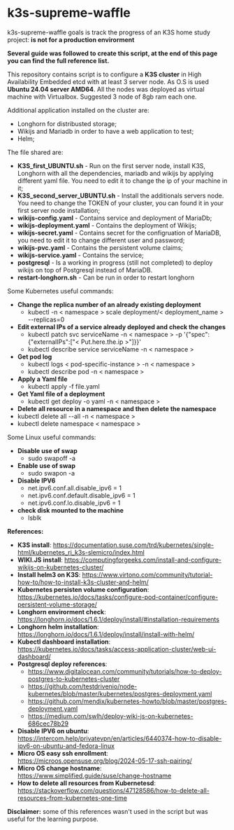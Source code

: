 # k3s-supreme-waffle
k3s-supreme-waffle goals is track the progress of an K3S home study project: **is not for a production envirorment**

**Several guide was followed to create this script, at the end of this page you can find the full reference list.**

This repository contains script is to configure a **K3S cluster** in High Availability Embedded etcd with at least 3 server node. As O.S is used **Ubuntu 24.04 server AMD64**. All the nodes was deployed as virtual machine with Virtualbox. Suggested 3 node of 8gb ram each one.

Additional application installed on the cluster are:
* Longhorn for distribusted storage;
* Wikijs and Mariadb in order to have a web application to test;
* Helm;

The file shared are:
* **K3S_first_UBUNTU.sh** - Run on the first server node, install K3S, Longhorn with all the dependencies, mariadb and wikijs by applying different yaml file. You need to edit it to change the ip of your machine in it;
* **K3S_second_server_UBUNTU.sh** - Install the additionals servers node. You need to change the TOKEN of your cluster, you can found it in your first server node installation;
* **wikijs-config.yaml** - Contains service and deployment of MariaDb;
* **wikijs-deployment.yaml** - Contains the deployment of Wikijs;
* **wikijs-secret.yaml** - Contains secret for the configruation of MariaDB, you need to edit it to change different user and password;
* **wikijs-pvc.yaml** - Contains the persistent volume claims;
* **wikijs-service.yaml** - Contains the service;
* **postgresql** - Is a working in progress (still not completed) to deploy wikijs on top of Postgresql instead of MariaDB.
* **restart-longhorn.sh** - Can be run in order to restart longhorn

Some Kubernetes useful commands:
* **Change the replica number of an already existing deployment**
  * kubectl -n < namespace > scale deployment/< deployment_name > --replicas=0
* **Edit external IPs of a service already deployed and check the changes**
  * kubectl patch svc serviceName -n < namespace > -p '{"spec":{"externalIPs":["< Put.here.the.ip >"]}}'
  * kubectl describe service serviceName -n < namespace >
* **Get pod log**
  * kubectl logs < pod-specific-instance > -n < namespace > 
  * kubectl describe pod  <pod-specific-instance> -n < namespace >
* **Apply a Yaml file**
  * kubectl apply -f file.yaml
* **Get Yaml file of a deployment**
  * kubectl get deploy <deploymentName> -o yaml -n < namespace >
*  **Delete all resource in a namespace and then delete the namespace**
  *  kubectl delete all --all -n < namespace >
  *  kubectl delete namespace < namespace >

Some Linux useful commands:
* **Disable use of swap**
  * sudo swapoff -a
* **Enable use of swap**
  * sudo swapon -a
* **Disable IPV6**
  * net.ipv6.conf.all.disable_ipv6 = 1
  * net.ipv6.conf.default.disable_ipv6 = 1
  * net.ipv6.conf.lo.disable_ipv6 = 1
* **check disk mounted to the machine**
  * lsblk

**References:**
* **K3S install**: https://documentation.suse.com/trd/kubernetes/single-html/kubernetes_ri_k3s-slemicro/index.html
* **WIKI.JS install**:  https://computingforgeeks.com/install-and-configure-wikijs-on-kubernetes-cluster/
* **Install helm3 on K3S**: https://www.virtono.com/community/tutorial-how-to/how-to-install-k3s-cluster-and-helm/
* **Kubernetes persisten volume configuration**: https://kubernetes.io/docs/tasks/configure-pod-container/configure-persistent-volume-storage/
* **Longhorn envirorment check**: https://longhorn.io/docs/1.6.1/deploy/install/#installation-requirements
* **Longhorn helm installation**: https://longhorn.io/docs/1.6.1/deploy/install/install-with-helm/
* **Kubectl dashboard installation**: https://kubernetes.io/docs/tasks/access-application-cluster/web-ui-dashboard/
* **Postgresql deploy references**:
  * https://www.digitalocean.com/community/tutorials/how-to-deploy-postgres-to-kubernetes-cluster
  * https://github.com/testdrivenio/node-kubernetes/blob/master/kubernetes/postgres-deployment.yaml
  * https://github.com/mendix/kubernetes-howto/blob/master/postgres-deployment.yaml
  * https://medium.com/swlh/deploy-wiki-js-on-kubernetes-686cec78b29
* **Disable IPV6 on ubuntu**: https://intercom.help/privatevpn/en/articles/6440374-how-to-disable-ipv6-on-ubuntu-and-fedora-linux
* **Micro OS easy ssh enrollment**: https://microos.opensuse.org/blog/2024-05-17-ssh-pairing/
* **Micro OS change hostname**: https://www.simplified.guide/suse/change-hostname
* **How to delete all resources from Kubernetesd**: https://stackoverflow.com/questions/47128586/how-to-delete-all-resources-from-kubernetes-one-time


**Disclaimer:** some of this references wasn't used in the script but was useful for the learning purpose.
